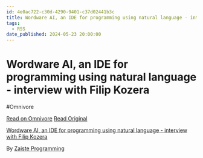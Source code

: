 ```yaml
---
id: 4e0ac722-c30d-4290-9401-c37d02441b3c
title: Wordware AI, an IDE for programming using natural language - interview with Filip Kozera
tags:
  - RSS
date_published: 2024-05-23 20:00:00
---
```


# Wordware AI, an IDE for programming using natural language - interview with Filip Kozera
#Omnivore

[Read on Omnivore](https://omnivore.app/me/wordware-ai-an-ide-for-programming-using-natural-language-interv-18fac466821)
[Read Original](https://www.youtube.com/watch?v=Xt0CkylsWgE)



[Wordware AI, an IDE for programming using natural language - interview with Filip Kozera](https:&#x2F;&#x2F;www.youtube.com&#x2F;watch?v&#x3D;Xt0CkylsWgE)

By [Zaiste Programming](https:&#x2F;&#x2F;www.youtube.com&#x2F;@zaisteprogramming)